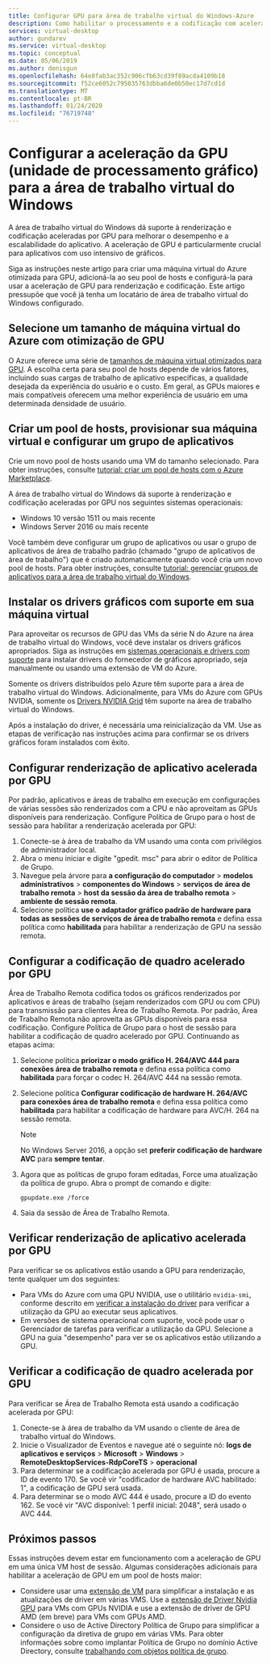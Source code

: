```yaml
---
title: Configurar GPU para área de trabalho virtual do Windows-Azure
description: Como habilitar o processamento e a codificação com aceleração de GPU na área de trabalho virtual do Windows.
services: virtual-desktop
author: gundarev
ms.service: virtual-desktop
ms.topic: conceptual
ms.date: 05/06/2019
ms.author: denisgun
ms.openlocfilehash: 64e8fab3ac352c906cfb63cd39f89acda4109b18
ms.sourcegitcommit: f52ce6052c795035763dbba6de0b50ec17d7cd1d
ms.translationtype: MT
ms.contentlocale: pt-BR
ms.lasthandoff: 01/24/2020
ms.locfileid: "76719748"
---
```

# <a name="configure-graphics-processing-unit-gpu-acceleration-for-windows-virtual-desktop"></a>Configurar a aceleração da GPU (unidade de processamento gráfico) para a área de trabalho virtual do Windows

A área de trabalho virtual do Windows dá suporte à renderização e codificação aceleradas por GPU para melhorar o desempenho e a escalabilidade do aplicativo. A aceleração de GPU é particularmente crucial para aplicativos com uso intensivo de gráficos.

Siga as instruções neste artigo para criar uma máquina virtual do Azure otimizada para GPU, adicioná-la ao seu pool de hosts e configurá-la para usar a aceleração de GPU para renderização e codificação. Este artigo pressupõe que você já tenha um locatário de área de trabalho virtual do Windows configurado.

## <a name="select-a-gpu-optimized-azure-virtual-machine-size"></a>Selecione um tamanho de máquina virtual do Azure com otimização de GPU

O Azure oferece uma série de [tamanhos de máquina virtual otimizados para GPU](/azure/virtual-machines/windows/sizes-gpu). A escolha certa para seu pool de hosts depende de vários fatores, incluindo suas cargas de trabalho de aplicativo específicas, a qualidade desejada da experiência do usuário e o custo. Em geral, as GPUs maiores e mais compatíveis oferecem uma melhor experiência de usuário em uma determinada densidade de usuário.

## <a name="create-a-host-pool-provision-your-virtual-machine-and-configure-an-app-group"></a>Criar um pool de hosts, provisionar sua máquina virtual e configurar um grupo de aplicativos

Crie um novo pool de hosts usando uma VM do tamanho selecionado. Para obter instruções, consulte [tutorial: criar um pool de hosts com o Azure Marketplace](/azure/virtual-desktop/create-host-pools-azure-marketplace).

A área de trabalho virtual do Windows dá suporte à renderização e codificação aceleradas por GPU nos seguintes sistemas operacionais:

* Windows 10 versão 1511 ou mais recente
* Windows Server 2016 ou mais recente

Você também deve configurar um grupo de aplicativos ou usar o grupo de aplicativos de área de trabalho padrão (chamado "grupo de aplicativos de área de trabalho") que é criado automaticamente quando você cria um novo pool de hosts. Para obter instruções, consulte [tutorial: gerenciar grupos de aplicativos para a área de trabalho virtual do Windows](/azure/virtual-desktop/manage-app-groups).

## <a name="install-supported-graphics-drivers-in-your-virtual-machine"></a>Instalar os drivers gráficos com suporte em sua máquina virtual

Para aproveitar os recursos de GPU das VMs da série N do Azure na área de trabalho virtual do Windows, você deve instalar os drivers gráficos apropriados. Siga as instruções em [sistemas operacionais e drivers com suporte](/azure/virtual-machines/windows/sizes-gpu#supported-operating-systems-and-drivers) para instalar drivers do fornecedor de gráficos apropriado, seja manualmente ou usando uma extensão de VM do Azure.

Somente os drivers distribuídos pelo Azure têm suporte para a área de trabalho virtual do Windows. Adicionalmente, para VMs do Azure com GPUs NVIDIA, somente os [Drivers NVIDIA Grid](/azure/virtual-machines/windows/n-series-driver-setup#nvidia-grid-drivers) têm suporte na área de trabalho virtual do Windows.

Após a instalação do driver, é necessária uma reinicialização da VM. Use as etapas de verificação nas instruções acima para confirmar se os drivers gráficos foram instalados com êxito.

## <a name="configure-gpu-accelerated-app-rendering"></a>Configurar renderização de aplicativo acelerada por GPU

Por padrão, aplicativos e áreas de trabalho em execução em configurações de várias sessões são renderizados com a CPU e não aproveitam as GPUs disponíveis para renderização. Configure Política de Grupo para o host de sessão para habilitar a renderização acelerada por GPU:

1. Conecte-se à área de trabalho da VM usando uma conta com privilégios de administrador local.
2. Abra o menu iniciar e digite "gpedit. msc" para abrir o editor de Política de Grupo.
3. Navegue pela árvore para **a configuração do computador** > **modelos administrativos** > **componentes do Windows** > **serviços de área de trabalho remota** > **host da sessão da área de trabalho remota** > **ambiente de sessão remota**.
4. Selecione política **use o adaptador gráfico padrão de hardware para todas as sessões de serviços de área de trabalho remota** e defina essa política como **habilitada** para habilitar a renderização de GPU na sessão remota.

## <a name="configure-gpu-accelerated-frame-encoding"></a>Configurar a codificação de quadro acelerado por GPU

Área de Trabalho Remota codifica todos os gráficos renderizados por aplicativos e áreas de trabalho (sejam renderizados com GPU ou com CPU) para transmissão para clientes Área de Trabalho Remota. Por padrão, Área de Trabalho Remota não aproveita as GPUs disponíveis para essa codificação. Configure Política de Grupo para o host de sessão para habilitar a codificação de quadro acelerado por GPU. Continuando as etapas acima:

1. Selecione política **priorizar o modo gráfico H. 264/AVC 444 para conexões área de trabalho remota** e defina essa política como **habilitada** para forçar o codec H. 264/AVC 444 na sessão remota.
2. Selecione política **Configurar codificação de hardware H. 264/AVC para conexões área de trabalho remota** e defina essa política como **habilitada** para habilitar a codificação de hardware para AVC/H. 264 na sessão remota.

    >[!NOTE]
    >No Windows Server 2016, a opção set **preferir codificação de hardware AVC** para **sempre tentar**.

3. Agora que as políticas de grupo foram editadas, Force uma atualização da política de grupo. Abra o prompt de comando e digite:

    ```batch
    gpupdate.exe /force
    ```

4. Saia da sessão de Área de Trabalho Remota.

## <a name="verify-gpu-accelerated-app-rendering"></a>Verificar renderização de aplicativo acelerada por GPU

Para verificar se os aplicativos estão usando a GPU para renderização, tente qualquer um dos seguintes:

* Para VMs do Azure com uma GPU NVIDIA, use o utilitário `nvidia-smi`, conforme descrito em [verificar a instalação do driver](/azure/virtual-machines/windows/n-series-driver-setup#verify-driver-installation) para verificar a utilização da GPU ao executar seus aplicativos.
* Em versões de sistema operacional com suporte, você pode usar o Gerenciador de tarefas para verificar a utilização da GPU. Selecione a GPU na guia "desempenho" para ver se os aplicativos estão utilizando a GPU.

## <a name="verify-gpu-accelerated-frame-encoding"></a>Verificar a codificação de quadro acelerada por GPU

Para verificar se Área de Trabalho Remota está usando a codificação acelerada por GPU:

1. Conecte-se à área de trabalho da VM usando o cliente de área de trabalho virtual do Windows.
2. Inicie o Visualizador de Eventos e navegue até o seguinte nó: **logs de aplicativos e serviços** > **Microsoft** > **Windows** > **RemoteDesktopServices-RdpCoreTS** > **operacional**
3. Para determinar se a codificação acelerada por GPU é usada, procure a ID de evento 170. Se você vir "codificador de hardware AVC habilitado: 1", a codificação de GPU será usada.
4. Para determinar se o modo AVC 444 é usado, procure a ID do evento 162. Se você vir "AVC disponível: 1 perfil inicial: 2048", será usado o AVC 444.

## <a name="next-steps"></a>Próximos passos

Essas instruções devem estar em funcionamento com a aceleração de GPU em uma única VM host de sessão. Algumas considerações adicionais para habilitar a aceleração de GPU em um pool de hosts maior:

* Considere usar uma [extensão de VM](/azure/virtual-machines/extensions/overview) para simplificar a instalação e as atualizações de driver em várias VMS. Use a [extensão de Driver Nvidia GPU](/azure/virtual-machines/extensions/hpccompute-gpu-windows) para VMs com GPUs NVIDIA e use a extensão de driver de GPU AMD (em breve) para VMs com GPUs AMD.
* Considere o uso de Active Directory Política de Grupo para simplificar a configuração da diretiva de grupo em várias VMs. Para obter informações sobre como implantar Política de Grupo no domínio Active Directory, consulte [trabalhando com objetos política de grupo](https://go.microsoft.com/fwlink/p/?LinkId=620889).
